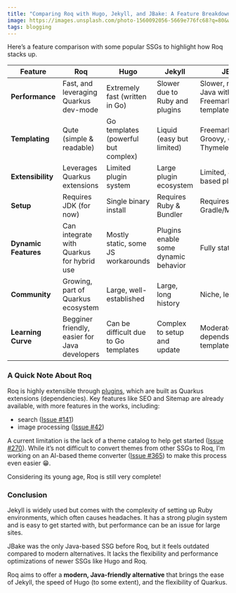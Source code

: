 ```yaml
---
title: "Comparing Roq with Hugo, Jekyll, and JBake: A Feature Breakdown"
image: https://images.unsplash.com/photo-1560092056-5669e776fc68?q=80&w=4144&auto=format&fit=crop&ixlib=rb-4.0.3&ixid=M3wxMjA3fDB8MHxwaG90by1wYWdlfHx8fGVufDB8fHx8fA%3D%3D
tags: blogging
---
```


Here’s a feature comparison with some popular SSGs to highlight how Roq stacks up.


| Feature           | Roq                                           | Hugo                         | Jekyll                               | JBake                        |
|------------------|-----------------------------------------------|-----------------------------|--------------------------------------|-----------------------------|
| **Performance**  | Fast, and leveraging Quarkus dev-mode         | Extremely fast (written in Go) | Slower due to Ruby and plugins       | Slower, runs on Java with Freemarker/Groovy templates |
| **Templating**   | Qute (simple & readable)                      | Go templates (powerful but complex) | Liquid (easy but limited)            | Freemarker, Groovy, or Thymeleaf |
| **Extensibility** | Leverages Quarkus extensions                  | Limited plugin system | Large plugin ecosystem               | Limited, Java-based plugins |
| **Setup**        | Requires JDK (for now)                        | Single binary install       | Requires Ruby & Bundler              | Requires Java & Gradle/Maven |
| **Dynamic Features** | Can integrate with Quarkus for hybrid use     | Mostly static, some JS workarounds | Plugins enable some dynamic behavior | Fully static |
| **Community**    | Growing, part of Quarkus ecosystem            | Large, well-established | Large, long history                  | Niche, less active |
| **Learning Curve** | Begginer friendly, easier for Java developers | Can be difficult due to Go templates | Complex to setup and update          | Moderate, depends on template engine |


### A Quick Note About Roq

Roq is highly extensible through [plugins]({site.url('/docs/plugins')}), which are built as Quarkus extensions (dependencies). Key features like SEO and Sitemap are already available, with more features in the works, including:
- search ([Issue #141](https://github.com/quarkiverse/quarkus-roq/issues/365))
- image processing ([Issue #42](https://github.com/quarkiverse/quarkus-web-bundler/issues/42))

A current limitation is the lack of a theme catalog to help get started ([Issue #270](https://github.com/quarkiverse/quarkus-roq/issues/270)). While it’s not difficult to convert themes from other SSGs to Roq, I’m working on an AI-based theme converter ([Issue #365](https://github.com/quarkiverse/quarkus-roq/issues/365)) to make this process even easier 😁.

Considering its young age, Roq is still very complete!

### Conclusion
Jekyll is widely used but comes with the complexity of setting up Ruby environments, which often causes headaches. It has a strong plugin system and is easy to get started with, but performance can be an issue for large sites.

JBake was the only Java-based SSG before Roq, but it feels outdated compared to modern alternatives. It lacks the flexibility and performance optimizations of newer SSGs like Hugo and Roq.

Roq aims to offer a **modern, Java-friendly alternative** that brings the ease of Jekyll, the speed of Hugo (to some extent), and the flexibility of Quarkus.  
